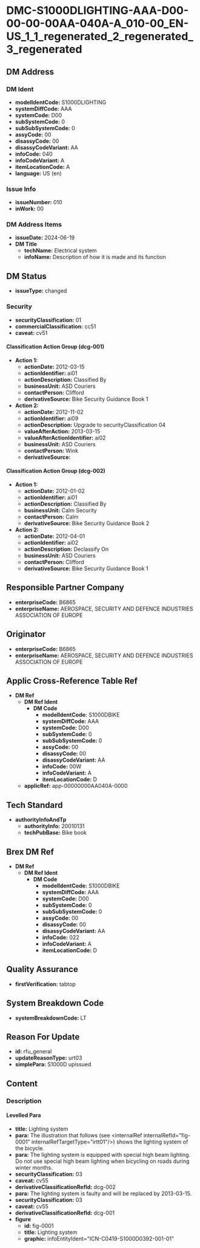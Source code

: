 # DMC-S1000DLIGHTING-AAA-D00-00-00-00AA-040A-A_010-00_EN-US_1_1_regenerated_2_regenerated_3_regenerated

## DM Address

### DM Ident

*   **modelIdentCode:** S1000DLIGHTING
*   **systemDiffCode:** AAA
*   **systemCode:** D00
*   **subSystemCode:** 0
*   **subSubSystemCode:** 0
*   **assyCode:** 00
*   **disassyCode:** 00
*   **disassyCodeVariant:** AA
*   **infoCode:** 040
*   **infoCodeVariant:** A
*   **itemLocationCode:** A
*   **language:** US (en)

### Issue Info

*   **issueNumber:** 010
*   **inWork:** 00

### DM Address Items

*   **issueDate:** 2024-06-19
*   **DM Title**
    *   **techName:** Electrical system
    *   **infoName:** Description of how it is made and its function

## DM Status

*   **issueType:** changed

### Security

*   **securityClassification:** 01
*   **commercialClassification:** cc51
*   **caveat:** cv51

#### Classification Action Group (dcg-001)

*   **Action 1:**
    *   **actionDate:** 2012-03-15
    *   **actionIdentifier:** ai01
    *   **actionDescription:** Classified By
    *   **businessUnit:** ASD Couriers
    *   **contactPerson:** Clifford
    *   **derivativeSource:** Bike Security Guidance Book 1
*   **Action 2:**
    *   **actionDate:** 2012-11-02
    *   **actionIdentifier:** ai09
    *   **actionDescription:** Upgrade to securityClassification 04
    *   **valueAfterAction:** 2013-03-15
    *   **valueAfterActionIdentifier:** ai02
    *   **businessUnit:** ASD Couriers
    *   **contactPerson:** Wink
    *   **derivativeSource:** 

#### Classification Action Group (dcg-002)

*   **Action 1:**
    *   **actionDate:** 2012-01-02
    *   **actionIdentifier:** ai01
    *   **actionDescription:** Classified By
    *   **businessUnit:** Calm Security
    *   **contactPerson:** Calm
    *   **derivativeSource:** Bike Security Guidance Book 2
*   **Action 2:**
    *   **actionDate:** 2012-04-01
    *   **actionIdentifier:** ai02
    *   **actionDescription:** Declassify On
    *   **businessUnit:** ASD Couriers
    *   **contactPerson:** Clifford
    *   **derivativeSource:** Bike Security Guidance Book 1

## Responsible Partner Company

*   **enterpriseCode:** B6865
*   **enterpriseName:** AEROSPACE, SECURITY AND DEFENCE INDUSTRIES ASSOCIATION OF EUROPE

## Originator

*   **enterpriseCode:** B6865
*   **enterpriseName:** AEROSPACE, SECURITY AND DEFENCE INDUSTRIES ASSOCIATION OF EUROPE

## Applic Cross-Reference Table Ref

*   **DM Ref**
    *   **DM Ref Ident**
        *   **DM Code**
            *   **modelIdentCode:** S1000DBIKE
            *   **systemDiffCode:** AAA
            *   **systemCode:** D00
            *   **subSystemCode:** 0
            *   **subSubSystemCode:** 0
            *   **assyCode:** 00
            *   **disassyCode:** 00
            *   **disassyCodeVariant:** AA
            *   **infoCode:** 00W
            *   **infoCodeVariant:** A
            *   **itemLocationCode:** D
    *   **applicRef:** app-00000000AA040A-0000

## Tech Standard

*   **authorityInfoAndTp**
    *   **authorityInfo:** 20010131
    *   **techPubBase:** Bike book

## Brex DM Ref

*   **DM Ref**
    *   **DM Ref Ident**
        *   **DM Code**
            *   **modelIdentCode:** S1000DBIKE
            *   **systemDiffCode:** AAA
            *   **systemCode:** D00
            *   **subSystemCode:** 0
            *   **subSubSystemCode:** 0
            *   **assyCode:** 00
            *   **disassyCode:** 00
            *   **disassyCodeVariant:** AA
            *   **infoCode:** 022
            *   **infoCodeVariant:** A
            *   **itemLocationCode:** D

## Quality Assurance

*   **firstVerification:** tabtop

## System Breakdown Code

*   **systemBreakdownCode:** LT

## Reason For Update

*   **id:** rfu\_general
*   **updateReasonType:** urt03
*   **simplePara:** S1000D upissued

## Content

### Description

#### Levelled Para

*   **title:** Lighting system
*   **para:** The illustration that follows (see &lt;internalRef internalRefId="fig-0001" internalRefTargetType="irtt01"/&gt;) shows the lighting system of the bicycle.
*   **para:** The lighting system is equipped with special high beam lighting. Do not use special high beam lighting when bicycling on roads during winter months.
*   **securityClassification:** 03
*   **caveat:** cv55
*   **derivativeClassificationRefId:** dcg-002
*   **para:** The lighting system is faulty and will be replaced by 2013-03-15.
*   **securityClassification:** 03
*   **caveat:** cv55
*   **derivativeClassificationRefId:** dcg-001
*   **figure**
    *   **id:** fig-0001
    *   **title:** Lighting system
    *   **graphic:** infoEntityIdent="ICN-C0419-S1000D0392-001-01"